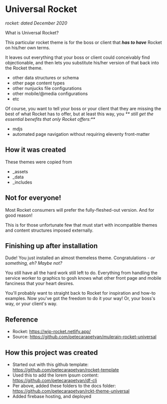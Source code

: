 # Universal Rocket

_rocket: dated December 2020_

What is Universal Rocket?

This particular rocket theme is for the boss or client that _**has to have**_ Rocket on his/her own terms.

It leaves out everything that your boss or client could conceivably find objectionable, and then lets you substitute his/her version of that back into the Rocket theme.

- other data structures or schema
- other page content types
- other nunjucks file configurations
- other mobile/@media configurations
- etc

Of course, you want to tell your boss or your client that they are missing the best of what Rocket has to offer, but at least this way, you _** still get the essential benefits that only Rocket offers:**_

- mdjs
- automated page navigation without requiring eleventy front-matter

## How it was created

These themes were copied from 

- _assets
- _data
- _includes

## Not for everyone!

Most Rocket consumers will prefer the fully-fleshed-out version. And for good reason!

This is for those unfortunate few that must start with incompatible themes and content structures imposed externally.

## Finishing up after installation

Dude! You just installed an almost themeless theme. Congratulations - _or something, eh? Maybe not?_

You still have all the hard work still left to do. Everything from handling the service worker to graphics to gosh knows what other front page and mobile fanciness that your heart desires.

You'll probably want to straight back to Rocket for inspiration and how-to examples. Now you've got the freedom to do it your way! Or, your boss's way, or your client's way.

## Reference

- Rocket: https://wip-rocket.netlify.app/
- Source: https://github.com/petecarapetyan/mulerain-rocket-universal

## How this project was created

- Started out with this github template: https://github.com/petecarapetyan/rocket-template
- Used this to add the lorem ipsum content: https://github.com/petecarapetyan/df-cli
- Per above, added these folders to the docs folder: https://github.com/petecarapetyan/rckt-theme-universal
- Added firebase hosting, and deployed
